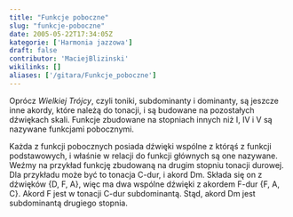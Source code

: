 ```yaml
---
title: "Funkcje poboczne"
slug: "funkcje-poboczne"
date: 2005-05-22T17:34:05Z
kategorie: ['Harmonia jazzowa']
draft: false
contributor: 'MaciejBlizinski'
wikilinks: []
aliases: ['/gitara/Funkcje_poboczne']
---
```

Oprócz *Wielkiej Trójcy*, czyli toniki, subdominanty i dominanty, są
jeszcze inne akordy, które należą do tonacji, i są budowane na
pozostałych dźwiękach skali. Funkcje zbudowane na stopniach innych niż
I, IV i V są nazywane funkcjami pobocznymi.

Każda z funkcji pobocznych posiada dźwięki wspólne z którąś z funkcji
podstawowych, i właśnie w relacji do funkcji głównych są one nazywane.
Weźmy na przykład funkcję zbudowaną na drugim stopniu tonacji durowej.
Dla przykładu może być to tonacja C-dur, i akord Dm. Składa się on z
dźwięków {D, F, A}, więc ma dwa wspólne dźwięki z akordem F-dur {F, A,
C}. Akord F jest w tonacji C-dur subdominantą. Stąd, akord Dm jest
subdominantą drugiego stopnia.

